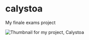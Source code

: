 # calystoa
My finale exams project


![Thumbnail for my project, Calystoa](https://github.com/JHErholt/calystoa/blob/main/calystoa_thumbnail.webp?raw=true)
